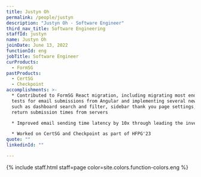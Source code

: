 ```yaml
---
title: Justyn Oh
permalink: /people/justyn
description: "Justyn Oh - Software Engineer"
third_nav_title: Software Engineering
staffId: justyn
name: Justyn Oh
joinDate: June 13, 2022
functionId: eng
jobTitle: Software Engineer
curProducts:
  - FormSG
pastProducts:
  - CertSG
  - Checkpoint
accomplishments: >-
  * Contributed to FormSG React migration, including migrating most end-to-end
  tests for email submissions from Angular and implementing several new features
  such as dashboard search and filter, sidebar thank you page settings, and
  return submission times from servers

  * Improved email sending time latency by 10x through leading the investigation into the matter and rectifying the root cause (migrating AWS email sending services from US to SG)

  * Worked on CertSG and Checkpoint as part of HFPG'23
quote: ""
linkedinId: ""

---
```


{% include staff.html staff=page color=site.colors.function-colors.eng %}

